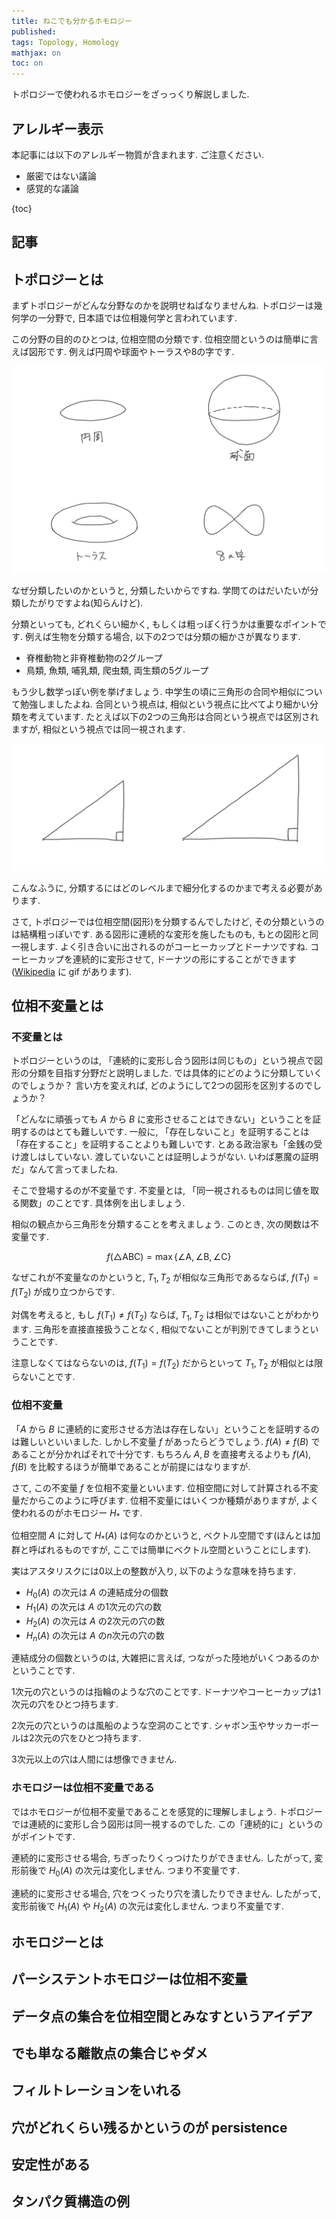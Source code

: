 ```yaml
---
title: ねこでも分かるホモロジー
published:
tags: Topology, Homology
mathjax: on
toc: on
---
```


トポロジーで使われるホモロジーをざっっくり解説しました. 

<!--more-->


## アレルギー表示

本記事には以下のアレルギー物質が含まれます. ご注意ください.

- 厳密ではない議論
- 感覚的な議論

{toc}

## 記事


## トポロジーとは

まずトポロジーがどんな分野なのかを説明せねばなりませんね. トポロジーは幾何学の一分野で, 日本語では位相幾何学と言われています.

この分野の目的のひとつは, 位相空間の分類です. 位相空間というのは簡単に言えば図形です. 例えば円周や球面やトーラスや8の字です.

![](/images/spaces.jpg)

なぜ分類したいのかというと, 分類したいからですね. 学問てのはだいたいが分類したがりですよね(知らんけど).

分類といっても, どれくらい細かく, もしくは粗っぽく行うかは重要なポイントです. 例えば生物を分類する場合, 以下の2つでは分類の細かさが異なります.

- 脊椎動物と非脊椎動物の2グループ
- 鳥類, 魚類, 哺乳類, 爬虫類, 両生類の5グループ

もう少し数学っぽい例を挙げましょう. 中学生の頃に三角形の合同や相似について勉強しましたよね. 合同という視点は, 相似という視点に比べてより細かい分類を考えています. たとえば以下の2つの三角形は合同という視点では区別されますが, 相似という視点では同一視されます.

![](/images/triangles.jpg)

こんなふうに, 分類するにはどのレベルまで細分化するのかまで考える必要があります.

さて, トポロジーでは位相空間(図形)を分類するんでしたけど, その分類というのは結構粗っぽいです. ある図形に連続的な変形を施したものも, もとの図形と同一視します. よく引き合いに出されるのがコーヒーカップとドーナツですね. コーヒーカップを連続的に変形させて, ドーナツの形にすることができます([Wikipedia](https://ja.wikipedia.org/wiki/%E4%BD%8D%E7%9B%B8%E5%B9%BE%E4%BD%95%E5%AD%A6) に gif があります).


## 位相不変量とは

### 不変量とは
トポロジーというのは, 「連続的に変形し合う図形は同じもの」という視点で図形の分類を目指す分野だと説明しました. では具体的にどのように分類していくのでしょうか？ 言い方を変えれば, どのようにして2つの図形を区別するのでしょうか？

「どんなに頑張っても $A$ から $B$ に変形させることはできない」ということを証明するのはとても難しいです. 一般に, 「存在しないこと」を証明することは「存在すること」を証明することよりも難しいです. とある政治家も「金銭の受け渡しはしていない. 渡していないことは証明しようがない. いわば悪魔の証明だ」なんて言ってましたね.

そこで登場するのが不変量です. 不変量とは, 「同一視されるものは同じ値を取る関数」のことです. 具体例を出しましょう.

相似の観点から三角形を分類することを考えましょう. このとき, 次の関数は不変量です.

$$
f(\triangle \mathrm{ABC}) = \max\{\angle\mathrm{A}, \angle\mathrm{B}, \angle\mathrm{C}\}
$$

なぜこれが不変量なのかというと, $T_1, T_2$ が相似な三角形であるならば, $f(T_1) = f(T_2)$ が成り立つからです.

対偶を考えると, もし $f(T_1) \neq f(T_2)$ ならば, $T_1, T_2$ は相似ではないことがわかります. 三角形を直接直接扱うことなく, 相似でないことが判別できてしまうということです.

注意しなくてはならないのは, $f(T_1) = f(T_2)$ だからといって $T_1, T_2$ が相似とは限らないことです.

### 位相不変量

「$A$ から $B$ に連続的に変形させる方法は存在しない」ということを証明するのは難しいといいました. しかし不変量 $f$ があったらどうでしょう. $f(A) \neq f(B)$ であることが分かればそれで十分です. もちろん $A, B$ を直接考えるよりも $f(A), f(B)$ を比較するほうが簡単であることが前提にはなりますが.

さて, この不変量 $f$ を位相不変量といいます. 位相空間に対して計算される不変量だからこのように呼びます. 位相不変量にはいくつか種類がありますが, よく使われるのがホモロジー $H_*$ です.

位相空間 $A$ に対して $H_*(A)$ は何なのかというと, ベクトル空間です(ほんとは加群と呼ばれるものですが, ここでは簡単にベクトル空間ということにします).

実はアスタリスクには0以上の整数が入り, 以下のような意味を持ちます.

- $H_0(A)$ の次元は $A$ の連結成分の個数
- $H_1(A)$ の次元は $A$ の1次元の穴の数
- $H_2(A)$ の次元は $A$ の2次元の穴の数
- $H_n(A)$ の次元は $A$ の$n$次元の穴の数

連結成分の個数というのは, 大雑把に言えば, つながった陸地がいくつあるのかということです.

1次元の穴というのは指輪のような穴のことです. ドーナツやコーヒーカップは1次元の穴をひとつ持ちます.

2次元の穴というのは風船のような空洞のことです. シャボン玉やサッカーボールは2次元の穴をひとつ持ちます.

3次元以上の穴は人間には想像できません.

### ホモロジーは位相不変量である

ではホモロジーが位相不変量であることを感覚的に理解しましょう. トポロジーでは連続的に変形し合う図形は同一視するのでした. この「連続的に」というのがポイントです.

連続的に変形させる場合, ちぎったりくっつけたりができません. したがって, 変形前後で $H_0(A)$ の次元は変化しません. つまり不変量です.

連続的に変形させる場合, 穴をつくったり穴を潰したりできません. したがって, 変形前後で $H_1(A)$ や $H_2(A)$ の次元は変化しません. つまり不変量です.




## ホモロジーとは

## パーシステントホモロジーは位相不変量
## データ点の集合を位相空間とみなすというアイデア
## でも単なる離散点の集合じゃダメ
## フィルトレーションをいれる
## 穴がどれくらい残るかというのが persistence
## 安定性がある
## タンパク質構造の例
